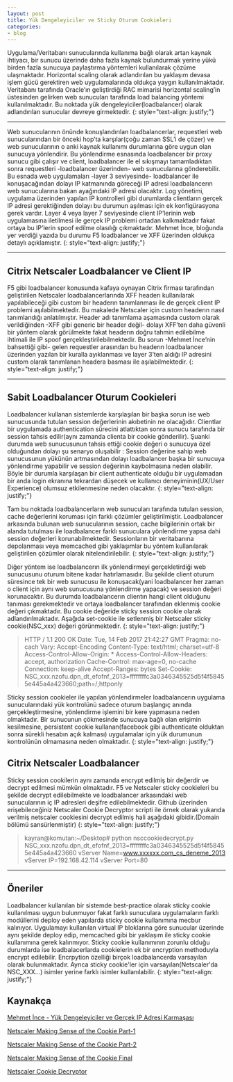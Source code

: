 ```yaml
---
layout: post
title: Yük Dengeleyiciler ve Sticky Oturum Cookieleri
categories:
- blog
---
```


Uygulama/Veritabanı sunucularında kullanıma bağlı olarak artan kaynak ihtiyacı, bir sunucu üzerinde daha fazla kaynak bulundurmak yerine yükü birden fazla sunucuya paylaştırma yöntemleri kullanılarak çözüme ulaşmaktadır. Horizontal scaling olarak adlandırılan bu yaklaşım devasa işlem gücü gerektiren web uygulamalarında oldukça yaygın kullanılmaktadır. Veritabanı tarafında Oracle’ın geliştirdiği RAC mimarisi horizontal scaling’in üstesinden gelirken web sunucuları tarafında load balancing yöntemi kullanılmaktadır. Bu noktada yük dengeleyiciler(loadbalancer) olarak adlandırılan sunucular devreye girmektedir.
{: style="text-align: justify;"}

---

Web sunucularının önünde konuşlandırılan loadbalancerlar, requestleri web sunucularından bir önceki hop’ta karşılar(çoğu zaman SSL’i de çözer) ve web sunucularının o anki kaynak kullanımı durumlarına göre uygun olan sunucuya yönlendirir. Bu yönlendirme esnasında loadbalancer bir proxy sunucu gibi çalışır ve client, loadbalancer ile el sıkışmayı tamamladıktan sonra requestleri -loadbalancer üzerinden- web sunucularına gönderebilir. Bu esnada web uygulamaları -layer 3 seviyesinde- loadbalancer ile konuşacağından dolayı IP katmanında göreceği IP adresi loadbalancerın web sunucularına bakan ayağındaki IP adresi olacaktır. Log yönetimi, uygulama üzerinden yapılan IP kontrolleri gibi durumlarda clientların gerçek IP adresi gerektiğinden dolayı bu durumun aşılması için ek konfigürasyona gerek vardır. Layer 4 veya layer 7 seviyesinde client IP’lerinin web uygulamasına iletilmesi ile gerçek IP problemi ortadan kalkmaktadır fakat ortaya bu IP’lerin spoof edilme olasılığı çıkmaktadır. Mehmet İnce, bloğunda yer verdiği yazıda bu durumu F5 loadbalancer ve XFF üzerinden oldukça detaylı açıklamıştır.
{: style="text-align: justify;"}

---

## Citrix Netscaler Loadbalancer ve Client IP

F5 gibi loadbalancer konusunda kafaya oynayan Citrix firması tarafından geliştirilen Netscaler loadbalancerlarında XFF headerı kullanılarak yapılabileceği gibi custom bir headerın tanımlanması ile de gerçek client IP problemi aşılabilmektedir. Bu makalede Netscaler için custom headerın nasıl tanımlandığı anlatılmıştır. Header adı tanımlama aşamasında custom olarak verildiğinden -XFF gibi generic bir header değil- dolayı XFF’ten daha güvenli bir yöntem olarak görülmekte fakat headerın doğru tahmin edilebilme ihtimali ile IP spoof gerçekleştirilebilmektedir. Bu sorun -Mehmet İnce’nin bahsettiği gibi- gelen requestler arasından bu headerın loadbalancer üzerinden yazılan bir kuralla ayıklanması ve layer 3’ten aldığı IP adresini custom olarak tanımlanan headera basması ile aşılabilmektedir.
{: style="text-align: justify;"}

---

## Sabit Loadbalancer Oturum Cookieleri

Loadbalancer kullanan sistemlerde karşılaşılan bir başka sorun ise web sunucusunda tutulan session değerlerinin akıbetinin ne olacağıdır. Clientlar bir uygulamada authentication sürecini atlattıktan sonra sunucu tarafında bir session tahsis edilir(aynı zamanda clienta bir cookie gönderilir). Şuanki durumda web sunucusunun tahsis ettiği cookie değeri o sunucuya özel olduğundan dolayı şu senaryo oluşabilir : Session değerine sahip web sunucusunun yükünün artmasından dolayı loadbalancer başka bir sunucuya yönlendirme yapabilir ve session değerinin kaybolmasına neden olabilir. Böyle bir durumla karşılaşan bir client authenticate olduğu bir uygulamadan bir anda login ekranına tekrardan düşecek ve kullanıcı deneyiminin(UX/User Experience) olumsuz etkilenmesine neden olacaktır.
{: style="text-align: justify;"}

Tam bu noktada loadbalancerların web sunucuları tarafında tutulan session, cache değerlerini koruması için farklı çözümler geliştirilmiştir.  Loadbalancer arkasında bulunan web sunucularının session, cache bilgilerinin ortak bir alanda tutulması ile loadbalancer farklı sunuculara yönlendirme yapsa dahi session değerleri korunabilmektedir. Sessionların bir veritabanına depolanması veya memcached gibi yaklaşımlar bu yöntem kullanılarak geliştirilen çözümler olarak nitelendirilebilir.
{: style="text-align: justify;"}

Diğer yöntem ise loadbalancerın ilk yönlendirmeyi gerçekletirdiği web sunucusunu oturum bitene kadar hatırlamasıdır. Bu şekilde client oturum süresince tek bir web sunucusu ile konuşacak(yani loadbalancer her zaman o client için aynı web sunucusuna yönlendirme yapacak) ve session değeri korunacaktır. Bu durumda loadbalancerın clientın hangi client olduğunu tanıması gerekmektedir ve ortaya loadbalancer tarafından eklenmiş cookie değeri çıkmaktadır. Bu cookie değeride sticky session cookie olarak adlandırılmaktadır. Aşağıda set-cookie ile setlenmiş bir Netscaler sticky cookie(NSC_xxx) değeri görünmektedir.
{: style="text-align: justify;"}

>HTTP / 1.1 200 OK
Date: Tue, 14 Feb 2017 21:42:27 GMT
Pragma: no-cach
Vary: Accept-Encoding
Content-Type: text/html; charset=utf-8
Access-Control-Allow-Origin: *
Access-Control-Allow-Headers: accept, authorization
Cache-Control: max-age=0, no-cache
Connection: keep-alive
Accept-Ranges: bytes
Set-Cookie: NSC_xxx.nzofu.dpn_dt_efofnf_2013=ffffffffc3a0346345525d5f4f58455e445a4a423660;path=/;httponly

Sticky session cookieler ile yapılan yönlendirmeler loadbalancerın uygulama sunucularındaki yük kontrolünü sadece oturum başlangıç anında gerçekleştirmesine, yönlendirme işlemini bir kere yapmasına neden olmaktadır. Bir sunucunun çökmesinde sunucuya bağlı olan erişimin kesilmesine, persistent cookie kullanan(facebook gibi authenticate olduktan sonra sürekli hesabın açık kalması) uygulamalar için yük durumunun kontrolünün olmamasına neden olmaktadır.
{: style="text-align: justify;"}

## Citrix Netscaler Loadbalancer

Sticky session cookilerin aynı zamanda encrypt edilmiş bir değerdir ve decrypt edilmesi mümkün olmaktadır. F5 ve Netscaler sticky cookieleri bu şekilde decrypt edilebilmekte ve loadbalancer arkasındaki web sunucularının iç IP adresleri deşifre edilebilmektedir. Github üzerinden erişebileceğiniz Netscaler Cookie Decryptor scripti ile örnek olarak yukarıda verilmiş netscaler cookiesini decrypt edilmiş hali aşağıdaki gibidir.(Domain bölümü sansürlenmiştir)
{: style="text-align: justify;"}

>kayran@komutan:~/Desktop# python nsccookiedecrypt.py NSC_xxx.nzofu.dpn_dt_efofnf_2013=ffffffffc3a0346345525d5f4f58455e445a4a423660
vServer Name=www.xxxxxx.com_cs_deneme_2013
vServer IP=192.168.42.114
vServer Port=80

---

## Öneriler

Loadbalancer kullanılan bir sistemde best-practice olarak sticky cookie kullanılması uygun bulunmuyor fakat farklı sunuculara uygulamaların farklı modüllerini deploy eden yapılarda sticky cookie kullanımına mecbur kalınıyor. Uygulamayı kullanılan virtual IP bloklarına göre sunucular üzerinde aynı şekilde deploy edip, memcached gibi bir yaklaşım ile sticky cookie kullanımına gerek kalınmıyor. Sticky cookie kullanımının zorunlu olduğu durumlarda ise loadbalacerlarda cookielerin ek bir encryption methoduyla encrypt edilebilir. Encrpytion özelliği birçok loadbalancerda varsayılan olarak bulunmaktadır. Ayrıca sticky cookie'ler için varsayılan(Netscaler'da NSC_XXX...) isimler yerine farklı isimler kullanılabilir.
{: style="text-align: justify;"}

## Kaynakça

[Mehmet İnce - Yük Dengeleyiciler ve Gerçek IP Adresi Karmaşası](https://www.mehmetince.net/yuk-dengeleyiciler-ve-gercek-ip-adresi-karmasasi/)

[Netscaler Making Sense of the Cookie Part-1](https://itgeekchronicles.co.uk/2012/01/03/netscaler-making-sense-of-the-cookie-part-1/)

[Netscaler Making Sense of the Cookie Part-2](https://itgeekchronicles.co.uk/2012/01/06/netscalers-making-sense-of-the-cookie-part-2/)

[Netscaler Making Sense of the Cookie Final](https://itgeekchronicles.co.uk/2012/01/23/netscalers-making-sense-of-the-cookie-the-finale/)

[Netscaler Cookie Decryptor](https://github.com/catalyst256/Netscaler-Cookie-Decryptor)

